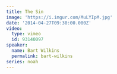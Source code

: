 ```yaml
---
title: The Sin
image: 'https://i.imgur.com/MuLYIpM.jpg'
date: '2014-04-27T09:30:00.000Z'
video:
  type: vimeo
  id: 93140097
speaker:
  name: Bart Wilkins
  permalink: bart-wilkins
series: noah
---
```


